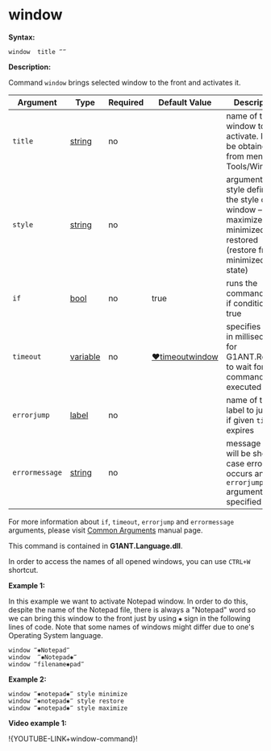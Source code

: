# window

**Syntax:**

```G1ANT
window  title ‴‴ 
```

**Description:**

Command `window` brings selected window to the front and activates it.

| Argument | Type | Required | Default Value | Description |
| -------- | ---- | -------- | ------------- | ----------- |
|`title`| [string](https://github.com/G1ANT-Robot/G1ANT.Manual/blob/master/G1ANT-Language/Structures/bool.md) | no|  | name of the window to activate. It can be obtained from menu Tools/Windows.|
|`style`| [string](https://github.com/G1ANT-Robot/G1ANT.Manual/blob/master/G1ANT-Language/Structures/bool.md) | no|  |  arguments style defines the style of a window – maximized, minimized or restored (restore from minimized state)|
|`if`| [bool](https://github.com/G1ANT-Robot/G1ANT.Manual/blob/master/G1ANT-Language/Structures/bool.md) | no | true | runs the command only if condition is true |
|`timeout`| [variable](https://github.com/G1ANT-Robot/G1ANT.Manual/blob/master/G1ANT-Language/Special-Characters/variable.md) | no | [♥timeoutwindow](https://github.com/G1ANT-Robot/G1ANT.Manual/blob/master/G1ANT-Language/Variables/Special-Variables.md) | specifies time in milliseconds for G1ANT.Robot to wait for the command to be executed |
|`errorjump` | [label](https://github.com/G1ANT-Robot/G1ANT.Manual/blob/master/G1ANT-Language/Structures/bool.md) | no | | name of the label to jump to if given `timeout` expires |
|`errormessage`| [string](https://github.com/G1ANT-Robot/G1ANT.Manual/blob/master/G1ANT-Language/Structures/bool.md) | no |  | message that will be shown in case error occurs and no `errorjump` argument is specified |

For more information about `if`, `timeout`, `errorjump` and `errormessage` arguments, please visit [Common Arguments](https://github.com/G1ANT-Robot/G1ANT.Manual/blob/master/G1ANT-Language/Common-Arguments.md)  manual page.

This command is contained in **G1ANT.Language.dll**.

In order to access the names of all opened windows, you can use  `CTRL+W` shortcut.

 

**Example 1:**

In this example we want to activate Notepad window. In order to do this, despite the name of the Notepad file, there is always a "Notepad" word so we can bring this window to the front just by using `✱` sign in the following lines of code. Note that some names of windows might differ due to one's Operating System language.

```G1ANT
window ‴✱Notepad‴
window  ‴✱Notepad✱‴
window ‴filename✱pad‴
```

 

**Example 2:**

```G1ANT
window ‴✱notepad✱‴ style minimize
window ‴✱notepad✱‴ style restore
window ‴✱notepad✱‴ style maximize
```

**Video example 1:**

!{YOUTUBE-LINK+window-command}!
